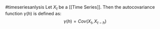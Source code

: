 #timeseriesanlysis 
Let $X_{t}$ be a [[Time Series]]. Then the autocovariance function $\gamma(h)$ is defined as:
$$
\gamma(h) = Cov(X_{t},X_{t-h})
$$
